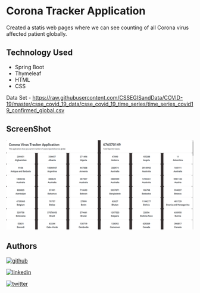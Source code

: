 
# Corona Tracker Application

Created a statis web pages where we can see  counting of all Corona virus affected patient globally.


## Technology Used 

- Spring Boot
- Thymeleaf
- HTML
- CSS

Data Set - https://raw.githubusercontent.com/CSSEGISandData/COVID-19/master/csse_covid_19_data/csse_covid_19_time_series/time_series_covid19_confirmed_global.csv

## ScreenShot
![ALT img](img/demo.png)


## Authors
[![github](https://img.shields.io/badge/GitHub-100000?style=for-the-badge&logo=github&logoColor=white)](https://github.com/RyanRaushan)

[![linkedin](https://img.shields.io/badge/linkedin-0A66C2?style=for-the-badge&logo=linkedin&logoColor=white)](href="https://linkedin.com/in/ryan-raushan")


[![twitter](https://img.shields.io/badge/Instagram-E4405F?style=for-the-badge&logo=instagram&logoColor=white)](href="https://instagram.com/ryan.raushan" )

